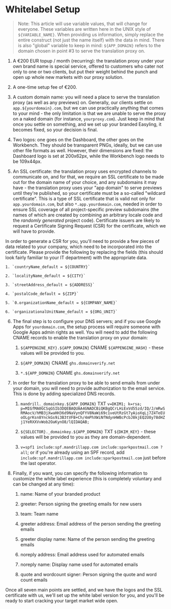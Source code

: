 # Whitelabel Setup

>Note: This article will use variable values, that will change for
>everyone. These variables are written here in the UNIX style of
>`${VARIABLE_NAME}`. When providing us information, simply replace the
>entire construct (not just the name itself) with the data in mind.
>There is also "global" variable to keep in mind: `${APP_DOMAIN}`
>refers to the domain chosen in point #3 to serve the translation proxy on.

1. A €200 EUR topup / month (recurring): the translation proxy under your own brand
   name is special service, offered to customers who cater not only to
   one or two clients, but put their weight behind the punch and open
   up whole new markets with our proxy solution.

2. A one-time setup fee of €200.

3. A custom domain name: you will need a place to serve the translation proxy (as
   well as any previews) on. Generally, our clients settle on
   `app.${yourdomain}.com`, but we can use practically anything that
   comes to your mind - the only limitation is that we are unable to
   serve the proxy on a naked domain (for instance,
   `yourproxy.com`). Just keep in mind that once you settle on
   something, and we set up your branded Easyling, it becomes fixed,
   so your decision is final.

4. Two logos: one goes on the Dashboard, the other goes on the
   Workbench. They should be transparent PNGs, ideally, but we can use
   other file formats as well. However, their dimensions are fixed:
   the Dashboard logo is set at 200x62px, while the Workbench logo
   needs to be 109x44px.

5. An SSL certificate: the translation proxy uses encrypted channels
   to communicate on, and for that, we require an SSL certificate to
   be made out for the domain name of your choice, and any subdomains
   it may have - the translation proxy uses your "app domain" to serve
   previews until they're published, so your certificate must be a
   so-called "wildcard certificate". This is a type of SSL certificate
   that is valid not only for `app.yourdomain.com`, but also
   `*.app.yourdomain.com`, needed in order to ensure SSL coverage of all
   project-specific preview subdomains (the names of which are created
   by combining an arbitrary locale code and the *randomly
   generated* project code). Certificate issuers are likely to request
   a Certificate Signing Request (CSR) for the certificate, which we
   will have to provide.

In order to generate a CSR for you, you'll need to provide a few
pieces of data related to your company, which need to be incorporated
into the certificate. Please provide the following by replacing the
fields (this should look fairly familiar to your IT department) with
the appropriate data.

	1. `countryName_default = ${COUNTRY}`
    
	2. `localityName_default = ${CITY}`
    
	3. `streetAddress_default = ${ADDRESS}`
    
	4. `postalCode_default = ${ZIP}`
    
	5. `0.organizationName_default = ${COMPANY_NAME}`
    
	6. `organizationalUnitName_default = ${ORG_UNIT}`
    
6. The final step is to configure your DNS servers; and if you use
   Google Apps for `yourdomain.com`, the setup process will require
   someone with Google Apps admin rights as well. You will need to add
   the following CNAME records to enable the translation proxy on your domain:

	1. `${APPENGINE_KEY}.${APP_DOMAIN}` CNAME `${APPENGINE_HASH}` - these values will be provided to you.
    
	2. `${APP_DOMAIN}` CNAME `ghs.domainverify.net`
    
	3. `*.${APP_DOMAIN}` CNAME `ghs.domainverify.net`
    
7. In order for the translation proxy to be able to send emails from under your
   domain, you will need to provide authorization to the email
   service. This is done by adding specialized DNS records.

 	1. `mandrill._domainkey.${APP_DOMAIN}` TXT `v=DKIM1; k=rsa; p=MIGfMA0GCSqGSIb3DQEBAQUAA4GNADCBiQKBgQCrLHiExVd55zd/IQ/J/mRwSRMAocV/hMB3jXwaHH36d9NaVynQFYV8NaWi69c1veUtRzGt7yAioXqLj7Z4TeEUoOLgrKsn8YnckGs9i3B3tVFB+Ch/4mPhXWiNfNdynHWBcPcbJ8kjEQ2U8y78dHZj1YeRXXVvWob2OaKynO8/lQIDAQAB;`
    
	2. `${SELECTOR}._domainkey.${APP_DOMAIN}` TXT `${DKIM_KEY}` - these values will be provided to you as they are domain-dependent.
    
	3. `v=spf1 include:spf.mandrillapp.com include:sparkpostmail.com ?all`; or if you're already using an SPF record, add `include:spf.mandrillapp.com include:sparkpostmail.com` just before the last operator.
    
8. Finally, if you want, you can specify the following information to
   customize the white label experience (this is completely voluntary
   and can be changed at any time):

	1. name: Name of your branded product
    
	2. greeter: Person signing the greeting emails for new users
    
	3. team: Team name
    
	4. greeter address: Email address of the person sending the greeting emails
    
	5. greeter display name: Name of the person sending the greeting emails
    
	6. noreply address: Email address used for automated emails
    
	7. noreply name: Display name used for automated emails
    
	8. quote and wordcount signer: Person signing the quote and word count emails

Once all seven main points are settled, and we have the logos and the
SSL certificate with us, we'll set up the white label version for you,
and you'll be ready to start cracking your target market wide open.



